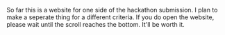 So far this is a website for one side of the hackathon submission.
I plan to make a seperate thing for a different criteria. 
If you do open the website, please wait until the scroll reaches the bottom. It'll be worth it.
